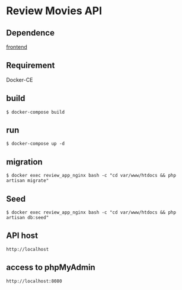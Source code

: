 # Review Movies API
## Dependence
[frontend](https://github.com/minhld99/React_Movie_Review)

## Requirement
Docker-CE 

## build
```
$ docker-compose build
```

## run
```
$ docker-compose up -d
```

## migration
```
$ docker exec review_app_nginx bash -c "cd var/www/htdocs && php artisan migrate"
```
## Seed
```
$ docker exec review_app_nginx bash -c "cd var/www/htdocs && php artisan db:seed"
```

## API host
```
http://localhost
```

## access to phpMyAdmin
```
http://localhost:8080
```
